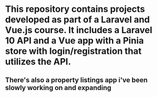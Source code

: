 # This repository contains projects developed as part of a Laravel and Vue.js course. It includes a Laravel 10 API and a Vue app with a Pinia store with login/registration that utilizes the API.

## There's also a property listings app i've been slowly working on and expanding
